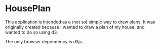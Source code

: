 # HousePlan
This application is intended as a (not so) simple way to draw plans. It was originally created because I wanted to draw a plan of my house, and wanted to do so using d3.

The only browser dependency is d3js.